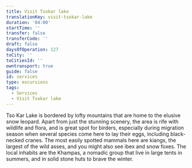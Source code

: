 ```yaml
---
title: Visit Tsokar lake
translationKey: visit-tsokar-lake
duration: '04:00'
startTime: ''
transfer: false
transferCode: ''
draft: false
daysOfOperation: 127
toCity: ''
toCitiesId: ''
owntransport: true
guide: false
id: services
type: excursions
tags:
  - Services
  - Visit Tsokar lake
---
```

Tso Kar Lake is bordered by lofty mountains that are home to the elusive snow leopard. Apart from just the stunning scenery, the area is rife with wildlife and flora, and is great spot for birders, especially during migration season when several species come here to lay their eggs, including black-necked cranes. The most easily spotted mammals here are kiangs, the largest of the wild asses, and you might also see ibex and snow foxes. The local inhabits are the Khampas, a nomadic group that live in large tents in summers, and in solid stone huts to brave the winter.